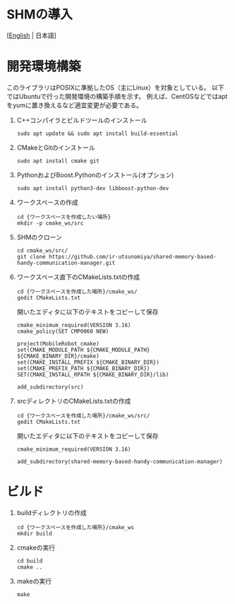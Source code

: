 # SHMの導入
[[English](../md_manual_tutorials_introduction_en.html) | 日本語]

# 開発環境構築

このライブラリはPOSIXに準拠したOS（主にLinux）を対象としている。
以下ではUbuntuで行った開発環境の構築手順を示す。
例えば、CentOSなどではaptをyumに置き換えるなど適宜変更が必要である。

1. C++コンパイラとビルドツールのインストール
   ```
   sudo apt update && sudo apt install build-essential
   ```

2. CMakeとGitのインストール
   ```
   sudo apt install cmake git
   ```

3. PythonおよびBoost.Pythonのインストール(オプション)
   ```
   sudo apt install python3-dev libboost-python-dev
   ```

4. ワークスペースの作成
   ```
   cd {ワークスペースを作成したい場所}
   mkdir -p cmake_ws/src
   ```

5. SHMのクローン
   ```
   cd cmake_ws/src/
   git clone https://github.com/ir-utsunomiya/shared-memory-based-handy-communication-manager.git
   ```

6. ワークスペース直下のCMakeLists.txtの作成
   ```
   cd {ワークスペースを作成した場所}/cmake_ws/
   gedit CMakeLists.txt
   ```
   開いたエディタに以下のテキストをコピーして保存
   ```
   cmake_minimum_required(VERSION 3.16)
   cmake_policy(SET CMP0060 NEW)

   project(MobileRobot_cmake)
   set(CMAKE_MODULE_PATH ${CMAKE_MODULE_PATH} ${CMAKE_BINARY_DIR}/cmake)
   set(CMAKE_INSTALL_PREFIX ${CMAKE_BINARY_DIR})
   set(CMAKE_PREFIX_PATH ${CMAKE_BINARY_DIR})
   SET(CMAKE_INSTALL_RPATH ${CMAKE_BINARY_DIR}/lib)

   add_subdirectory(src)
   ```

7. srcディレクトリのCMakeLists.txtの作成
   ```
   cd {ワークスペースを作成した場所}/cmake_ws/src/
   gedit CMakeLists.txt
   ```
   開いたエディタに以下のテキストをコピーして保存
   ```
   cmake_minimum_required(VERSION 3.16)

   add_subdirectory(shared-memory-based-handy-communication-manager)
   ```

# ビルド

1. buildディレクトリの作成
   ```
   cd {ワークスペースを作成した場所}/cmake_ws
   mkdir build
   ```

2. cmakeの実行
   ```
   cd build
   cmake ..
   ```

3. makeの実行
   ```
   make
   ```
